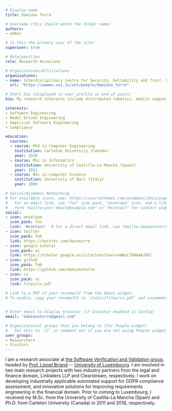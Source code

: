 ```yaml
---
# Display name
title: Damiano Torre

# Username (this should match the folder name)
authors:
- admin

# Is this the primary user of the site?
superuser: true

# Role/position
role: Research Associate

# Organizations/Affiliations
organizations:
- name: Interdisciplinary Centre for Security, Reliability and Trust, University of Luxembourg
  url: "https://wwwen.uni.lu/snt/people/damiano_torre"

# Short bio (displayed in user profile at end of posts)
bio: My research interests include distributed robotics, mobile computing and programmable matter.

interests:
- Software Engineering
- Model Driven Engineering
- Empirical Software Engineering
- Compliance

education:
  courses:
  - course: PhD in Computer Engineering
    institution: Carleton University (Canada)
    year: 2018
  - course: MSc in Informatics
    institution: University of Castilla-La Mancha (Spain)
    year: 2011
  - course: BSc in Computer Science
    institution: University of Bari (Italy)
    year: 2009

# Social/Academic Networking
# For available icons, see: https://sourcethemes.com/academic/docs/page-builder/#icons
#   For an email link, use "fas" icon pack, "envelope" icon, and a link in the
#   form "mailto:your-email@example.com" or "#contact" for contact widget.
social:
- icon: envelope
  icon_pack: fas
  link: '#contact'  # For a direct email link, use "mailto:damianotorre@gmail.com".
- icon: twitter
  icon_pack: fab
  link: https://twitter.com/dacotorre
- icon: google-scholar
  icon_pack: ai
  link: https://scholar.google.es/citations?user=xWAuLT0AAAAJ&hl
- icon: github
  icon_pack: fab
  link: https://github.com/damianotorre
- icon: cv
  icon_pack: ai
  link: files/cv.pdf
   
# Link to a PDF of your resume/CV from the About widget.
# To enable, copy your resume/CV to `static/files/cv.pdf` and uncomment the lines below.


# Enter email to display Gravatar (if Gravatar enabled in Config)
email: "damianotorre@gmail.com"

# Organizational groups that you belong to (for People widget)
#   Set this to `[]` or comment out if you are not using People widget.
user_groups:
- Researchers
- Visitors
---
```


I am a research associate at <a href="https://wwwen.uni.lu/snt/research/software_verification_and_validation_lab/" target="_blank">the Software Verification and Validation group</a>, headed by <a href="https://www.lbriand.info" target="_blank">Prof. Lionel Briand</a> -- <a href="https://wwwen.uni.lu" target="_blank">University of Luxembourg</a>. I am involved in two main research projects with two industry partners from the legal and finance domain, Linklaters LLP and Clearstream, respectively. I work on developing industrially applicable automated support for GDPR compliance assessment, and innovative solutions for improving requirements engineering in the financial domain.
Prior to coming to Luxembourg, I received my M.Sc. from the University of Castilla-La Mancha (Spain) and Ph.D. from Carleton University (Canada) in 2011 and 2018, respectively.
